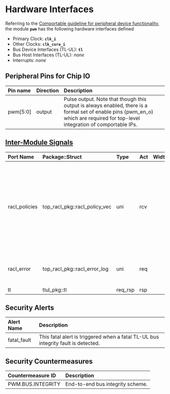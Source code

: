 # Hardware Interfaces

<!-- BEGIN CMDGEN util/regtool.py --interfaces ./hw/top_earlgrey/ip_autogen/pwm/data/pwm.hjson -->
Referring to the [Comportable guideline for peripheral device functionality](https://opentitan.org/book/doc/contributing/hw/comportability), the module **`pwm`** has the following hardware interfaces defined
- Primary Clock: **`clk_i`**
- Other Clocks: **`clk_core_i`**
- Bus Device Interfaces (TL-UL): **`tl`**
- Bus Host Interfaces (TL-UL): *none*
- Interrupts: *none*

## Peripheral Pins for Chip IO

| Pin name   | Direction   | Description                                                                                                                                                                     |
|:-----------|:------------|:--------------------------------------------------------------------------------------------------------------------------------------------------------------------------------|
| pwm[5:0]   | output      | Pulse output.  Note that though this output is always enabled, there is a formal set of enable pins (pwm_en_o) which are required for top-level integration of comportable IPs. |

## [Inter-Module Signals](https://opentitan.org/book/doc/contributing/hw/comportability/index.html#inter-signal-handling)

| Port Name     | Package::Struct               | Type    | Act   |   Width | Description                                                                                                                          |
|:--------------|:------------------------------|:--------|:------|--------:|:-------------------------------------------------------------------------------------------------------------------------------------|
| racl_policies | top_racl_pkg::racl_policy_vec | uni     | rcv   |       1 | Incoming RACL policy vector from a racl_ctrl instance. The policy selection vector (parameter) selects the policy for each register. |
| racl_error    | top_racl_pkg::racl_error_log  | uni     | req   |       1 | RACL error log information of this module.                                                                                           |
| tl            | tlul_pkg::tl                  | req_rsp | rsp   |       1 |                                                                                                                                      |

## Security Alerts

| Alert Name   | Description                                                                       |
|:-------------|:----------------------------------------------------------------------------------|
| fatal_fault  | This fatal alert is triggered when a fatal TL-UL bus integrity fault is detected. |

## Security Countermeasures

| Countermeasure ID   | Description                      |
|:--------------------|:---------------------------------|
| PWM.BUS.INTEGRITY   | End-to-end bus integrity scheme. |


<!-- END CMDGEN -->
